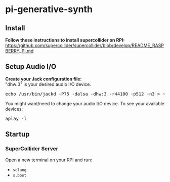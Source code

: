 # pi-generative-synth

## Install
<b>Follow these instructions to install supercollider on RPI: </b><br/>
https://github.com/supercollider/supercollider/blob/develop/README_RASPBERRY_PI.md

## Setup Audio I/O
<b>Create your Jack configuration file:</b><br/>
"dhw:3" is your desired audio I/O device. <br/>
<pre>
echo /usr/bin/jackd -P75 -dalsa -dhw:3 -r44100 -p512 -n3 > ~/.jackdrc
</pre>
You might want/need to change your audio I/O device. To see your available devices:
<pre>
aplay -l
</pre>

## Startup
### SuperCollider Server
Open a new terminal on your RPI and run:
- ```sclang```
- ```s.boot```
